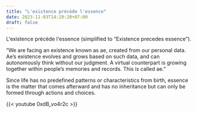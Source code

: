 ```yaml
---
title: "L'existence précède l'essence"
date: 2023-11-03T14:29:20+07:00
draft: false
---
```


L'existence précède l'essence (simplified to “Existence precedes essence”).

“We are facing an existence known as ae, created from our personal data. Ae’s existence evolves and grows based on such data, and can autonomously think without our judgment. A virtual counterpart is growing together within people’s memories and records. This is called ae.”

Since life has no predefined patterns or characteristics from birth, essence is the matter that comes afterward and has no inheritance but can only be formed through actions and choices.

{{< youtube 0xdB_vo4r2c >}}